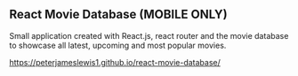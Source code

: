 ## React Movie Database (MOBILE ONLY)

Small application created with React.js, react router and the movie database to showcase all latest, upcoming and most popular movies.

https://peterjameslewis1.github.io/react-movie-database/

